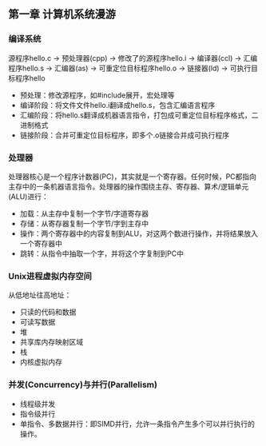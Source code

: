 ## 第一章 计算机系统漫游

### 编译系统

源程序hello.c -> 预处理器(cpp) -> 修改了的源程序hello.i -> 编译器(ccl) -> 汇编程序hello.s -> 汇编器(as) -> 可重定位目标程序hello.o -> 链接器(ld) -> 可执行目标程序hello

* 预处理：修改源程序，如#include展开，宏处理等
* 编译阶段：将文件文件hello.i翻译成hello.s，包含汇编语言程序
* 汇编阶段：将hello.s翻译成机器语言指令，打包成可重定位目标程序格式，二进制格式
* 链接阶段：合并可重定位目标程序，即多个.o链接合并成可执行程序

### 处理器

处理器核心是一个程序计数器(PC)，其实就是一个寄存器。任何时候，PC都指向主存中的一条机器语言指令。处理器的操作围绕主存、寄存器、算术/逻辑单元(ALU)进行：

* 加载：从主存中复制一个字节/字道寄存器
* 存储：从寄存器复制一个字节/字到主存中
* 操作：两个寄存器中的内容复制到ALU，对这两个数进行操作，并将结果放入一个寄存器中
* 跳转：从指令中抽取一个字，并将这个字复制到PC中

### Unix进程虚拟内存空间

从低地址往高地址：
* 只读的代码和数据
* 可读写数据
* 堆
* 共享库内存映射区域
* 栈
* 内核虚拟内存

### 并发(Concurrency)与并行(Parallelism)

* 线程级并发
* 指令级并行
* 单指令、多数据并行：即SIMD并行，允许一条指令产生多个可以并行执行的操作。